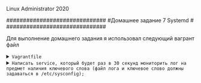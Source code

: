 
Linux Administrator 2020

   ##############################
   #Домашнее задание 7  Systemd #
   ##############################




Для выполнение домашнего задания я использовал следующий вагрант файл

<details>
<summary><code>Vagrantfile</code></summary>

```
# -*- mode: ruby -*-
# vi: set ft=ruby :
home = ENV['HOME']
ENV["LC_ALL"] = "en_US.UTF-8"

Vagrant.configure(2) do |config|
 config.vm.define "vm-1" do |subconfig|
 subconfig.vm.box = "centos/7"
 subconfig.vm.hostname="systemd"
 subconfig.vm.network :private_network, ip: "192.168.50.11"
 subconfig.vm.provider "virtualbox" do |vb|
 vb.memory = "2024"
 vb.cpus = "1"
 end
 end
 config.vm.provision "ansible" do |ansible|
 ansible.compatibility_mode = "2.0"
 ansible.playbook = "playbook.yml"
end

     end

```

</details>

<details>
<summary><code>Написать service, который будет раз в 30 секунд мониторить лог на предмет наличия ключевого слова (файл лога и ключевое слово должны задаваться в /etc/sysconfig);</code></summary>

Я решил взять лог файл  "/var/log/messages" первым делом определим контрольное слово в этом файле, я решил, что это будет слово <code>"OTUS"</code>

С помощью утилиты logger занесем данное слово в лог файл "messages"

```
[root@systemd log]# logger OTUS

```
  
После чего смотрим сам файл на наличие этого слова:

```

[root@systemd log]# cat messages | egrep OTUS
May 28 08:48:26 systemd vagrant: OTUS
[root@systemd log]# 

```

Как видим наше слово "OTUS" присуствует в файле.

Сам файл по условии задачи копируем в /etc/sysconfig


Далее  cоздадим файл в /etc/sysconfig и назовем его "log_otus, в нем определим переменные ключевого слова "OTUS".



```

[root@systemd sysconfig]# cat log_otus 
# New unit Kostyuk_Ruslan

DIR=/etc/sysconfig/messages
LINE=OTUS

```
 
Далее Создаем свой юнит в /etc/systemd/system там же создаем и .timer который по условии задачи должен  мониторить наш лог раз в 30 секунд

и того получилось два файла:

<details>
<summary><code>log_otus.service</code></summary>

```

[Unit]
Description=unit egrep Kostyuk_Ruslan

[Service]
Type=notify
EnvironmentFile=/etc/sysconfig/log_otus
ExecStart=/bin/egrep $LINE $DIR
ExecReload=/bin/kill -HUP $MAINPID
KillMode=process
Restart=on-failure
RestartSec=10s

[Install]
WantedBy=multi-user.target

```

</details>





<details>
<summary><code>log_otus.timer</code></summary>

```

[Unit]
Description=timet log Kostyuk_Ruslan

[Timer]
OnCalendar=*:*:0,30

#OnBootSec=30sec
#OnUnitActiveSec=1d


[Install]
WantedBy=timers.target


```
</details>

<code>systemctl daemon-reload</code>  ==> "systemctl start log_otus.timer" - ошибок не выдал

Далее посмотрел "systemctl status log_otus.service" - увидел что он был запущен, значит таймер успешно запустил на юнит service

```
Время раз в 30 скунд отслеживал двумя способами:

<code>1) systemctl list-timers</code>

```

[root@systemd system]# systemctl list-timers
NEXT                         LEFT     LAST                         PASSED       UNIT                         ACTIVATES
Thu 2020-05-28 10:58:30 UTC  11s left Thu 2020-05-28 10:58:10 UTC  8s ago       log_otus.timer               log_otus.service
Fri 2020-05-29 08:59:56 UTC  22h left Thu 2020-05-28 08:59:56 UTC  1h 58min ago systemd-tmpfiles-clean.timer systemd-tmpfiles-clean.service

2 timers listed.

```
тут видно что таймер добавился

<code>2) watch -n1 systemctl status log_otus.service</code>


```

[root@systemd system]# systemctl status log_otus.service
● log_otus.service - unit egrep Kostyuk_Ruslan
   Loaded: loaded (/etc/systemd/system/log_otus.service; disabled; vendor preset: disabled)
   Active: inactive (dead) since Thu 2020-05-28 11:00:40 UTC; 14s ago
  Process: 26482 ExecStart=/bin/egrep $LINE $DIR (code=exited, status=0/SUCCESS)
 Main PID: 26482 (code=exited, status=0/SUCCESS)

May 28 11:00:40 systemd systemd[1]: Started unit egrep Kostyuk_Ruslan.
May 28 11:00:40 systemd egrep[26482]: May 28 08:48:26 systemd vagrant: OTUS
[root@systemd system]# 

```
Тут важно увидеть строки " 14s ago" эта строка счетчик сбрасывается каждые 30 секунд


